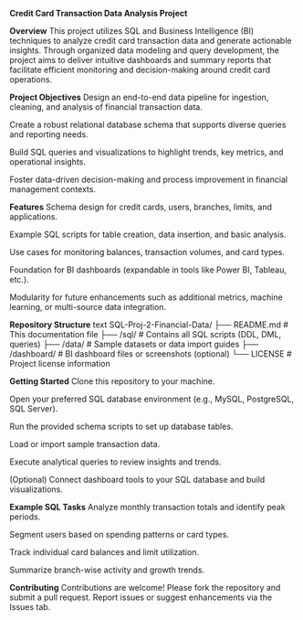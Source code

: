 **Credit Card Transaction Data Analysis Project**

**Overview**
This project utilizes SQL and Business Intelligence (BI) techniques to analyze credit card transaction data and generate actionable insights. Through organized data modeling and query development, the project aims to deliver intuitive dashboards and summary reports that facilitate efficient monitoring and decision-making around credit card operations.

**Project Objectives**
Design an end-to-end data pipeline for ingestion, cleaning, and analysis of financial transaction data.

Create a robust relational database schema that supports diverse queries and reporting needs.

Build SQL queries and visualizations to highlight trends, key metrics, and operational insights.

Foster data-driven decision-making and process improvement in financial management contexts.

**Features**
Schema design for credit cards, users, branches, limits, and applications.

Example SQL scripts for table creation, data insertion, and basic analysis.

Use cases for monitoring balances, transaction volumes, and card types.

Foundation for BI dashboards (expandable in tools like Power BI, Tableau, etc.).

Modularity for future enhancements such as additional metrics, machine learning, or multi-source data integration.

**Repository Structure**
text
SQL-Proj-2-Financial-Data/
├── README.md         # This documentation file
├── /sql/             # Contains all SQL scripts (DDL, DML, queries)
├── /data/            # Sample datasets or data import guides
├── /dashboard/       # BI dashboard files or screenshots (optional)
└── LICENSE           # Project license information

**Getting Started**
Clone this repository to your machine.

Open your preferred SQL database environment (e.g., MySQL, PostgreSQL, SQL Server).

Run the provided schema scripts to set up database tables.

Load or import sample transaction data.

Execute analytical queries to review insights and trends.

(Optional) Connect dashboard tools to your SQL database and build visualizations.

**Example SQL Tasks**
Analyze monthly transaction totals and identify peak periods.

Segment users based on spending patterns or card types.

Track individual card balances and limit utilization.

Summarize branch-wise activity and growth trends.

**Contributing**
Contributions are welcome! Please fork the repository and submit a pull request. Report issues or suggest enhancements via the Issues tab.
